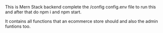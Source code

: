 This is Mern Stack backend
complete the /config config.env file to run this and after that do npm i and npm start.

It contains all functions   that an ecommerce store should and also the admin funtions too. 


